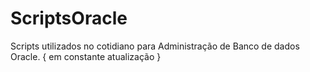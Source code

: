 # ScriptsOracle
Scripts utilizados no cotidiano para Administração de Banco de dados Oracle. { em constante atualização }
